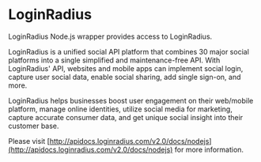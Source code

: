 # LoginRadius

LoginRadius Node.js wrapper provides access to LoginRadius.

LoginRadius is a unified social API platform that combines 30 major social platforms into a single simplified and maintenance-free API. With LoginRadius' API, 
websites and mobile apps can implement social login, capture user social data, enable social sharing, add single sign-on, and more.

LoginRadius helps businesses boost user engagement on their web/mobile platform, manage online identities, utilize social media for marketing, 
capture accurate consumer data, and get unique social insight into their customer base.


Please visit [http://apidocs.loginradius.com/v2.0/docs/nodejs](http://apidocs.loginradius.com/v2.0/docs/nodejs) for more information.

